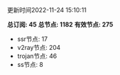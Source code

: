 更新时间2022-11-24 15:10:11

**总订阅: 45**
**总节点: 1182**
**有效节点: 275**
- ssr节点: 17
- v2ray节点: 204
- trojan节点: 46
- ss节点: 8
